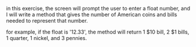 in this exercise, the screen will prompt the user to enter a float number, and I will write a method that gives the number of American coins and bills needed to represent that number.

for example, if the float is '12.33', the method will return 1 $10 bill, 2 $1 bills, 1 quarter, 1 nickel, and 3 pennies. 